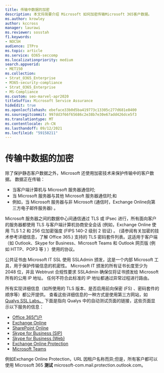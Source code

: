 ```yaml
---
title: 传输中数据的加密
description: 本文将简要介绍 Microsoft 如何加密传输Microsoft 365客户数据。
ms.author: krowley
author: kccross
manager: laurawi
ms.reviewer: sosstah
f1.keywords:
- NOCSH
audience: ITPro
ms.topic: article
ms.service: O365-seccomp
ms.localizationpriority: medium
search.appverid:
- MET150
ms.collection:
- Strat_O365_Enterprise
- M365-security-compliance
- Strat_O365_Enterprise
- MS-Compliance
ms.custom: seo-marvel-apr2020
titleSuffix: Microsoft Service Assurance
hideEdit: true
ms.openlocfilehash: ebeface33b0d5ba419773c13305c277d681e8400
ms.sourcegitcommit: 997dd3f66f65686c2e38b7e30e67add426dce5f3
ms.translationtype: MT
ms.contentlocale: zh-CN
ms.lasthandoff: 09/12/2021
ms.locfileid: "59158211"
---
```

# <a name="encryption-for-data-in-transit"></a>传输中数据的加密

除了保护静态客户数据之外，Microsoft 还使用加密技术来保护传输中的客户数据。 数据正在传输：

- 当客户端计算机与 Microsoft 服务器通信时;
- 当 Microsoft 服务器与其他 Microsoft 服务器通信时;和
- 例如，当 Microsoft 服务器与非 Microsoft (通信时，Exchange Online向第三方电子邮件服务器) 。

Microsoft 服务器之间的数据中心间通信通过 TLS 或 IPsec 进行，所有面向客户的服务器都使用 TLS 与客户端计算机协商安全会话 (例如，Exchange Online 使用 TLS 1.2 和 256 位加密强度 (FIPS 140-2 级别 2 验证) 。  (请参阅有关加密[](/microsoft-365/compliance/technical-reference-details-about-encryption)的技术参考详细信息，了解 Office 365.) 支持的 TLS 密码套件列表。这适用于客户端（如 Outlook、Skype for Business、Microsoft Teams 和 Outlook 网页版 (例如 HTTP、POP3 等 ) ）使用的协议。

公共证书由 Microsoft IT SSL 使用 SSLAdmin 颁发，这是一个内部 Microsoft 工具，用于保护传输信息的机密性。 Microsoft IT 颁发的所有证书长度至少为 2048 位，并且 Webtrust 合规性要求 SSLAdmin 确保仅将证书颁发给 Microsoft 所有的公用 IP 地址。 任何不符合此标准的 IP 地址都通过异常过程进行路由。

所有实现详细信息（如所使用的 TLS 版本、是否启用前向保密 (FS) 、密码套件的顺序等）都公开提供。 查看这些详细信息的一种方式是使用第三方网站，如[Qualys SSL Labs。](https://www.ssllabs.com) 下面是指向 Qualys 中的自动测试页面的链接，这些页面显示以下服务的信息：

- [Office 365门户](https://www.ssllabs.com/ssltest/analyze.html?d=portal.office.com&hideResults=on)
- [Exchange Online](https://www.ssllabs.com/ssltest/analyze.html?d=outlook.office365.com&hideResults=on)
- [SharePoint Online](https://www.ssllabs.com/ssltest/analyze.html?d=microsoft-my.sharepoint.com&hideResults=on)
- [Skype for Business (SIP) ](https://www.ssllabs.com/ssltest/analyze.html?d=sipdir.online.lync.com)
- [Skype for Business (Web) ](https://www.ssllabs.com/ssltest/analyze.html?d=webdir.online.lync.com&hideResults=on)
- [Exchange Online Protection](https://ssl-tools.net/mailservers/microsoft-com.mail.protection.outlook.com)
- [Microsoft Teams](https://www.ssllabs.com/ssltest/analyze.html?d=teams.microsoft.com&latest)

例如Exchange Online Protection，URL 因租户名称而异;但是，所有客户都可以使用 Microsoft 365 **测试** microsoft-com.mail.protection.outlook.com。
